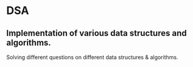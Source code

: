 # DSA
## Implementation of various data structures and algorithms.


Solving different questions on different data structures & algorithms.

